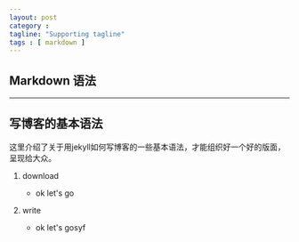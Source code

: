 ```yaml
---
layout: post
category :
tagline: "Supporting tagline"
tags : [ markdown ]
---
```

Markdown 语法
---
<!--more-->
---


## 写博客的基本语法

这里介绍了关于用jekyll如何写博客的一些基本语法，才能组织好一个好的版面，呈现给大众。

1. download
	- ok let's go

2. write
	- ok let's gosyf




